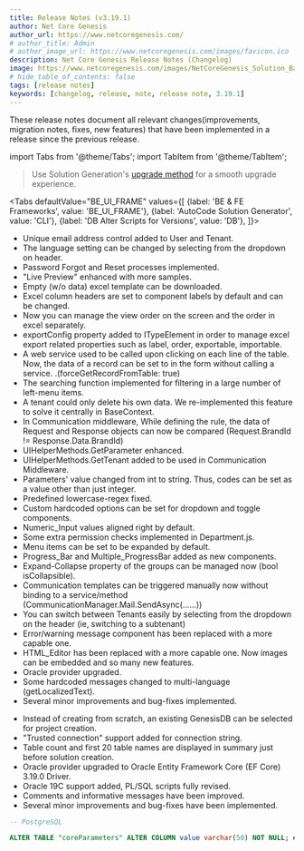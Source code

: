 ```yaml
---
title: Release Notes (v3.19.1)
author: Net Core Genesis
author_url: https://www.netcoregenesis.com/
# author_title: Admin
# author_image_url: https://www.netcoregenesis.com/images/favicon.ico
description: Net Core Genesis Release Notes (Changelog)
image: https://www.netcoregenesis.com/images/NetCoreGenesis_Solution_Base_logo.png
# hide_table_of_contents: false
tags: [release notes]
keywords: [changelog, release, note, release note, 3.19.1]
---
```


These release notes document all relevant changes(improvements, migration notes, fixes, new features) that have been implemented in a release since the previous release.

<!--truncate-->

import Tabs from '@theme/Tabs';
import TabItem from '@theme/TabItem';

> Use Solution Generation's [upgrade method](/docs/CLI_Commands#2-upgrade) for a smooth upgrade experience.

<Tabs
    defaultValue="BE_UI_FRAME"
    values={[
        {label: 'BE & FE Frameworks', value: 'BE_UI_FRAME'},
        {label: 'AutoCode Solution Generator', value: 'CLI'},
        {label: 'DB Alter Scripts for Versions', value: 'DB'},
    ]}>

<TabItem value="BE_UI_FRAME">

- Unique email address control added to User and Tenant.
- The language setting can be changed by selecting from the dropdown on header.
- Password Forgot and Reset processes implemented.
- "Live Preview" enhanced with more samples.
- Empty (w/o data) excel template can be downloaded.
- Excel column headers are set to component labels by default and can be changed.
- Now you can manage the view order on the screen and the order in excel separately.
- exportConfig property added to ITypeElement in order to manage excel export related properties such as label, order, exportable, importable.
- A web service used to be called upon clicking on each line of the table. Now, the data of a record can be set to in the form without calling a service. .(forceGetRecordFromTable: true)
- The searching function implemented for filtering in a large number of left-menu items.
- A tenant could only delete his own data. We re-implemented this feature to solve it centrally in BaseContext.
- In Communication middleware, While defining the rule, the data of Request and Response objects can now be compared (Request.BrandId != Response.Data.BrandId)
- UIHelperMethods.GetParameter enhanced.
- UIHelperMethods.GetTenant added to be used in Communication Middleware.
- Parameters' value changed from int to string. Thus, codes can be set as a value other than just integer.
- Predefined lowercase-regex fixed.
- Custom hardcoded options can be set for dropdown and toggle components.
- Numeric_Input values aligned right by default.
- Some extra permission checks implemented in Department.js.
- Menu items can be set to be expanded by default.
- Progress_Bar and Multiple_ProgressBar added as new components.
- Expand-Collapse property of the groups can be managed now (bool isCollapsible).
- Communication templates can be triggered manually now without binding to a service/method (CommunicationManager.Mail.SendAsync(......))
- You can switch between Tenants easily by selecting from the dropdown on the header (ie, switching to a subtenant)
- Error/warning message component has been replaced with a more capable one.
- HTML_Editor has been replaced with a more capable one. Now images can be embedded and so many new features.
- Oracle provider upgraded.
- Some hardcoded messages changed to multi-language (getLocalizedText).
- Several minor improvements and bug-fixes implemented.

</TabItem>

<TabItem value="CLI">

- Instead of creating from scratch, an existing GenesisDB can be selected for project creation.
- "Trusted connection" support added for connection string.
- Table count and first 20 table names are displayed in summary just before solution creation.
- Oracle provider upgraded to Oracle Entity Framework Core (EF Core) 3.19.0 Driver.
- Oracle 19C support added, PL/SQL scripts fully revised.
- Comments and informative messages have been improved.
- Several minor improvements and bug-fixes have been implemented.

</TabItem>

<TabItem value="DB">

```sql
-- PostgreSQL

ALTER TABLE "coreParameters" ALTER COLUMN value varchar(50) NOT NULL; # changed from int to string
```

</TabItem>

</Tabs>

